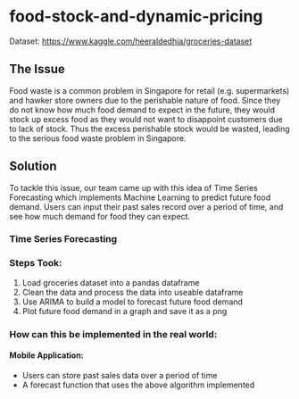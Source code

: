 # food-stock-and-dynamic-pricing

Dataset: https://www.kaggle.com/heeraldedhia/groceries-dataset

## The Issue
Food waste is a common problem in Singapore for retail (e.g. supermarkets) and hawker store owners due to the perishable nature of food. Since they do not know how much food demand to expect in the future, they would stock up excess food as they would not want to disappoint customers due to lack of stock. Thus the excess perishable stock would be wasted, leading to the serious food waste problem in Singapore.

## Solution
To tackle this issue, our team came up with this idea of Time Series Forecasting which implements Machine Learning to predict future food demand. Users can input their past sales record over a period of time, and see how much demand for food they can expect.

### Time Series Forecasting
### Steps Took:
1. Load groceries dataset into a pandas dataframe
2. Clean the data and process the data into useable dataframe
3. Use ARIMA to build a model to forecast future food demand
4. Plot future food demand in a graph and save it as a png

### How can this be implemented in the real world:
#### Mobile Application:
- Users can store past sales data over a period of time
- A forecast function that uses the above algorithm implemented
